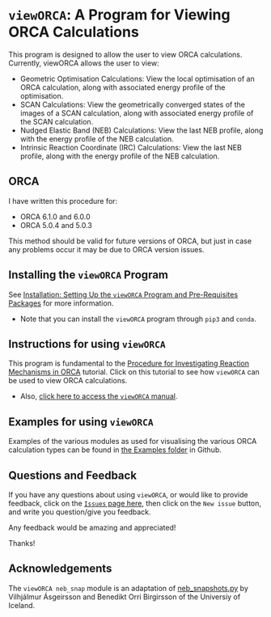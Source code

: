 # ``viewORCA``: A Program for Viewing ORCA Calculations

This program is designed to allow the user to view ORCA calculations. Currently, viewORCA allows the user to view:

* Geometric Optimisation Calculations: View the local optimisation of an ORCA calculation, along with associated energy profile of the optimisation. 
* SCAN Calculations: View the geometrically converged states of the images of a SCAN calculation, along with associated energy profile of the SCAN calculation. 
* Nudged Elastic Band (NEB) Calculations: View the last NEB profile, along with the energy profile of the NEB calculation.
* Intrinsic Reaction Coordinate (IRC) Calculations: View the last NEB profile, along with the energy profile of the NEB calculation.


## ORCA

I have written this procedure for: 

* ORCA 6.1.0 and 6.0.0
* ORCA 5.0.4 and 5.0.3

This method should be valid for future versions of ORCA, but just in case any problems occur it may be due to ORCA version issues. 


## Installing the ``viewORCA`` Program

See [Installation: Setting Up the ``viewORCA`` Program and Pre-Requisites Packages](Installation.md) for more information. 

* Note that you can install the ``viewORCA`` program through ``pip3`` and ``conda``. 


## Instructions for using ``viewORCA``

This program is fundamental to the [Procedure for Investigating Reaction Mechanisms in ORCA](https://geoffreyweal.github.io/ORCA_Mechanism_Procedure) tutorial. Click on this tutorial to see how ``viewORCA`` can be used to view ORCA calculations. 

* Also, [click here to access the ``viewORCA`` manual](viewORCA_Manual.md).


## Examples for using ``viewORCA``

Examples of the various modules as used for visualising the various ORCA calculation types can be found in [the Examples folder](https://github.com/geoffreyweal/viewORCA/tree/main/Examples) in Github. 


## Questions and Feedback

If you have any questions about using ``viewORCA``, or would like to provide feedback, click on the [``Issues`` page here](https://github.com/geoffreyweal/viewORCA/issues), then click on the ``New issue`` button, and write you question/give you feedback. 

Any feedback would be amazing and appreciated! 

Thanks!


## Acknowledgements

The ``viewORCA neb_snap`` module is an adaptation of [neb_snapshots.py](https://github.com/via9a/neb_visualize.py) by Vilhjálmur Ásgeirsson and Benedikt Orri Birgirsson of the Universiy of Iceland. 

